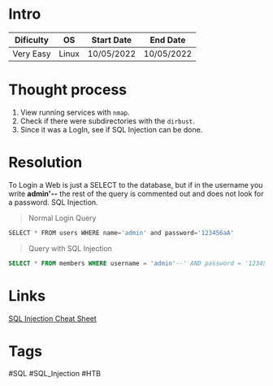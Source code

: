 # Intro
| Dificulty | OS | Start Date | End Date |
|---|---|---|---|
| Very Easy | Linux | 10/05/2022 | 10/05/2022 |


# Thought process
1. View running services with `nmap`.
2. Check if there were subdirectories with the `dirbust`.
3. Since it was a LogIn, see if SQL Injection can be done.


# Resolution
To Login a Web is just a SELECT to the database, but if in the username you write **admin'--** the rest of the query is commented out and does not look for a password. SQL Injection. 

> Normal Login Query
```sql
SELECT * FROM users WHERE name='admin' and password='123456aA'
```

> Query with SQL Injection
```sql
SELECT * FROM members WHERE username = 'admin'--' AND password = '123456aA'
```


# Links
[SQL Injection Cheat Sheet](https://www.invicti.com/blog/web-security/sql-injection-cheat-sheet/)


# Tags
#SQL #SQL_Injection #HTB

